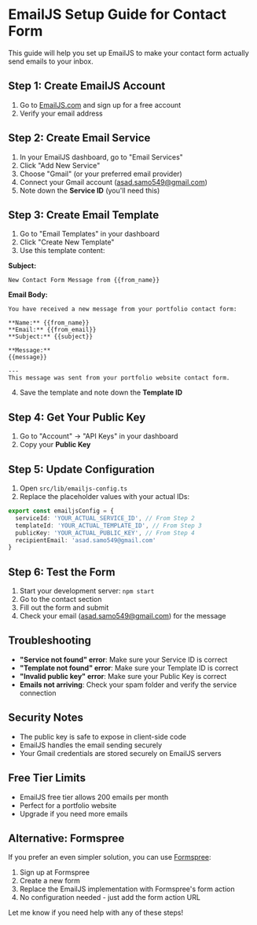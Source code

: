 # EmailJS Setup Guide for Contact Form

This guide will help you set up EmailJS to make your contact form actually send emails to your inbox.

## Step 1: Create EmailJS Account

1. Go to [EmailJS.com](https://www.emailjs.com/) and sign up for a free account
2. Verify your email address

## Step 2: Create Email Service

1. In your EmailJS dashboard, go to "Email Services"
2. Click "Add New Service"
3. Choose "Gmail" (or your preferred email provider)
4. Connect your Gmail account (asad.samo549@gmail.com)
5. Note down the **Service ID** (you'll need this)

## Step 3: Create Email Template

1. Go to "Email Templates" in your dashboard
2. Click "Create New Template"
3. Use this template content:

**Subject:**
```
New Contact Form Message from {{from_name}}
```

**Email Body:**
```
You have received a new message from your portfolio contact form:

**Name:** {{from_name}}
**Email:** {{from_email}}
**Subject:** {{subject}}

**Message:**
{{message}}

---
This message was sent from your portfolio website contact form.
```

4. Save the template and note down the **Template ID**

## Step 4: Get Your Public Key

1. Go to "Account" → "API Keys" in your dashboard
2. Copy your **Public Key**

## Step 5: Update Configuration

1. Open `src/lib/emailjs-config.ts`
2. Replace the placeholder values with your actual IDs:

```typescript
export const emailjsConfig = {
  serviceId: 'YOUR_ACTUAL_SERVICE_ID', // From Step 2
  templateId: 'YOUR_ACTUAL_TEMPLATE_ID', // From Step 3
  publicKey: 'YOUR_ACTUAL_PUBLIC_KEY', // From Step 4
  recipientEmail: 'asad.samo549@gmail.com'
}
```

## Step 6: Test the Form

1. Start your development server: `npm start`
2. Go to the contact section
3. Fill out the form and submit
4. Check your email (asad.samo549@gmail.com) for the message

## Troubleshooting

- **"Service not found" error**: Make sure your Service ID is correct
- **"Template not found" error**: Make sure your Template ID is correct
- **"Invalid public key" error**: Make sure your Public Key is correct
- **Emails not arriving**: Check your spam folder and verify the service connection

## Security Notes

- The public key is safe to expose in client-side code
- EmailJS handles the email sending securely
- Your Gmail credentials are stored securely on EmailJS servers

## Free Tier Limits

- EmailJS free tier allows 200 emails per month
- Perfect for a portfolio website
- Upgrade if you need more emails

## Alternative: Formspree

If you prefer an even simpler solution, you can use [Formspree](https://formspree.io/):

1. Sign up at Formspree
2. Create a new form
3. Replace the EmailJS implementation with Formspree's form action
4. No configuration needed - just add the form action URL

Let me know if you need help with any of these steps!
